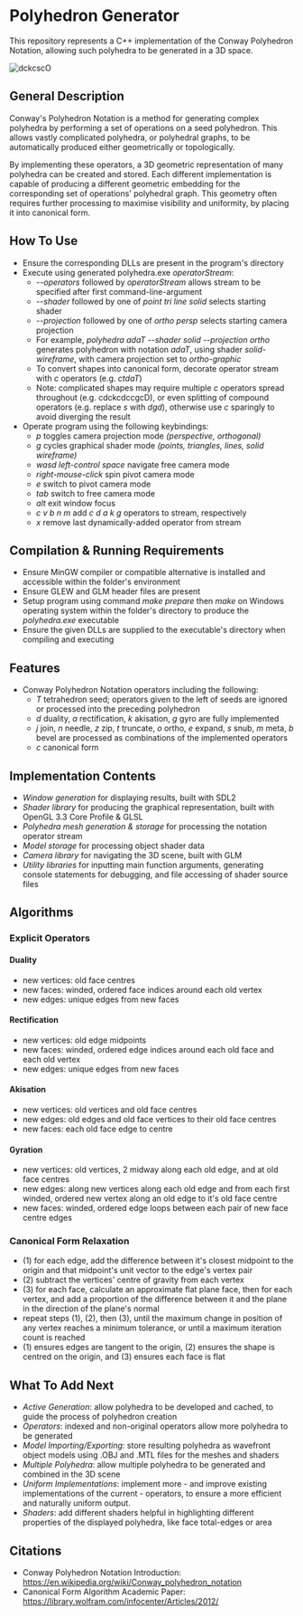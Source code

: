 # Polyhedron Generator
This repository represents a C++ implementation of the Conway Polyhedron Notation, allowing such polyhedra to be generated in a 3D space.

![dckcscO](https://github.com/RyanAllcock/PolyhedronGenerator/assets/133653065/4121f4ff-f90f-4f1c-98e7-311ddae99682)

## General Description
Conway's Polyhedron Notation is a method for generating complex polyhedra by performing a set of operations on a seed polyhedron. This allows vastly complicated polyhedra, or polyhedral graphs, to be automatically produced either geometrically or topologically.

By implementing these operators, a 3D geometric representation of many polyhedra can be created and stored. Each different implementation is capable of producing a different geometric embedding for the corresponding set of operations' polyhedral graph. This geometry often requires further processing to maximise visibility and uniformity, by placing it into canonical form.

## How To Use
- Ensure the corresponding DLLs are present in the program's directory
- Execute using generated polyhedra.exe *operatorStream*:
	- *--operators* followed by *operatorStream* allows stream to be specified after first command-line-argument
	- *--shader* followed by one of *point tri line solid* selects starting shader
	- *--projection* followed by one of *ortho persp* selects starting camera projection
	- For example, *polyhedra adaT --shader solid --projection ortho* generates polyhedron with notation *adaT*, using shader *solid-wireframe*, with camera projection set to *ortho-graphic*
	- To convert shapes into canonical form, decorate operator stream with *c* operators (e.g. *ctdaT*)
	- Note: complicated shapes may require multiple *c* operators spread throughout (e.g. cdckcdccgcD), or even splitting of compound operators (e.g. replace *s* with *dgd*), otherwise use *c* sparingly to avoid diverging the result
- Operate program using the following keybindings:
	- *p* toggles camera projection mode *(perspective, orthogonal)*
	- *g* cycles graphical shader mode *(points, triangles, lines, solid wireframe)*
	- *wasd left-control space* navigate free camera mode
	- *right-mouse-click* spin pivot camera mode
	- *e* switch to pivot camera mode
	- *tab* switch to free camera mode
	- *alt* exit window focus
	- *c v b n m* add *c d a k g* operators to stream, respectively
	- *x* remove last dynamically-added operator from stream

## Compilation & Running Requirements
- Ensure MinGW compiler or compatible alternative is installed and accessible within the folder's environment
- Ensure GLEW and GLM header files are present
- Setup program using command *make prepare* then *make* on Windows operating system within the folder's directory to produce the *polyhedra.exe* executable
- Ensure the given DLLs are supplied to the executable's directory when compiling and executing

## Features
- Conway Polyhedron Notation operators including the following:
	- *T* tetrahedron seed; operators given to the left of seeds are ignored or processed into the preceding polyhedron
	- *d* duality, *a* rectification, *k* akisation, *g* gyro are fully implemented
	- *j* join, *n* needle, *z* zip, *t* truncate, *o* ortho, *e* expand, *s* snub, *m* meta, *b* bevel are processed as combinations of the implemented operators
	- *c* canonical form

## Implementation Contents
- *Window generation* for displaying results, built with SDL2
- *Shader library* for producing the graphical representation, built with OpenGL 3.3 Core Profile & GLSL
- *Polyhedra mesh generation & storage* for processing the notation operator stream
- *Model storage* for processing object shader data
- *Camera library* for navigating the 3D scene, built with GLM
- *Utility libraries* for inputting main function arguments, generating console statements for debugging, and file accessing of shader source files

## Algorithms

### Explicit Operators
#### Duality
- new vertices: old face centres
- new faces: winded, ordered face indices around each old vertex
- new edges: unique edges from new faces
#### Rectification
- new vertices: old edge midpoints
- new faces: winded, ordered edge indices around each old face and each old vertex
- new edges: unique edges from new faces
#### Akisation
- new vertices: old vertices and old face centres
- new edges: old edges and old face vertices to their old face centres
- new faces: each old face edge to centre
#### Gyration
- new vertices: old vertices, 2 midway along each old edge, and at old face centres
- new edges: along new vertices along each old edge and from each first winded, ordered new vertex along an old edge to it's old face centre
- new faces: winded, ordered edge loops between each pair of new face centre edges

### Canonical Form Relaxation
- (1) for each edge, add the difference between it's closest midpoint to the origin and that midpoint's unit vector to the edge's vertex pair
- (2) subtract the vertices' centre of gravity from each vertex
- (3) for each face, calculate an approximate flat plane face, then for each vertex, and add a proportion of the difference between it and the plane in the direction of the plane's normal
- repeat steps (1), (2), then (3), until the maximum change in position of any vertex reaches a minimum tolerance, or until a maximum iteration count is reached
- (1) ensures edges are tangent to the origin, (2) ensures the shape is centred on the origin, and (3) ensures each face is flat

## What To Add Next
- *Active Generation*: allow polyhedra to be developed and cached, to guide the process of polyhedron creation
- *Operators*: indexed and non-original operators allow more polyhedra to be generated
- *Model Importing/Exporting*: store resulting polyhedra as wavefront object models using .OBJ and .MTL files for the meshes and shaders
- *Multiple Polyhedra*: allow multiple polyhedra to be generated and combined in the 3D scene
- *Uniform Implementations*: implement more - and improve existing implementations of the current - operators, to ensure a more efficient and naturally uniform output.
- *Shaders*: add different shaders helpful in highlighting different properties of the displayed polyhedra, like face total-edges or area

## Citations
- Conway Polyhedron Notation Introduction: https://en.wikipedia.org/wiki/Conway_polyhedron_notation
- Canonical Form Algorithm Academic Paper: https://library.wolfram.com/infocenter/Articles/2012/